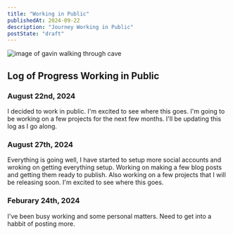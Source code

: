 ```yaml
---
title: "Working in Public"
publishedAt: 2024-09-22
description: "Journey Working in Public"
postState: "draft"
---
```


![image of gavin walking through cave](./working-in-public.jpeg)

## Log of Progress Working in Public

### August 22nd, 2024

I decided to work in public. I'm excited to see where this goes. I'm going to be working on a few projects for the next few months. I'll be updating this log as I go along.

### August 27th, 2024

Everything is going well, I have started to setup more social accounts and wroking on getting everything setup. Working on making a few blog posts and getting them ready to publish. Also working on a few projects that I will be releasing soon. I'm excited to see where this goes.

### Feburary 24th, 2024

I've been busy working and some personal matters. Need to get into a habbit of posting more.
